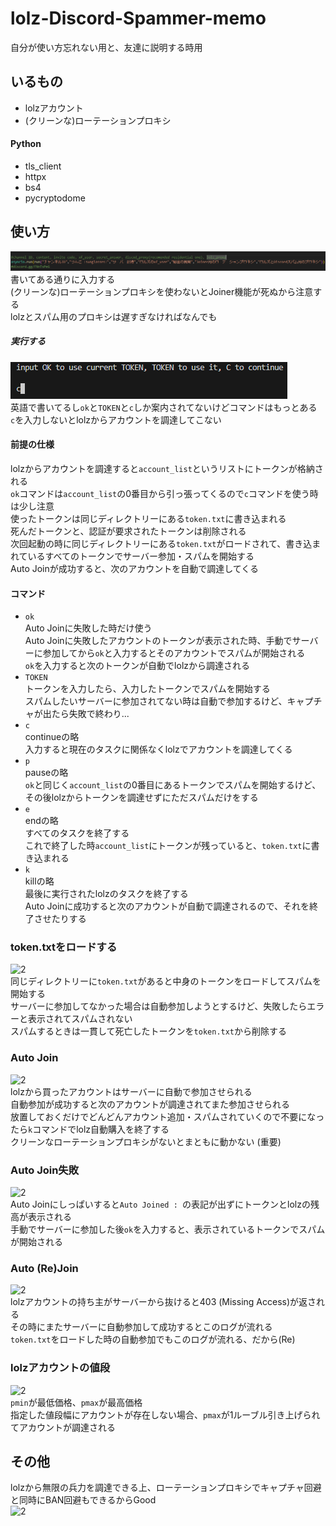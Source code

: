 # lolz-Discord-Spammer-memo
自分が使い方忘れない用と、友達に説明する時用
## いるもの
- lolzアカウント
- (クリーンな)ローテーションプロキシ
#### Python
- tls_client
- httpx
- bs4
- pycryptodome
## 使い方
![0](0.png)  
書いてある通りに入力する  
(クリーンな)ローテーションプロキシを使わないとJoiner機能が死ぬから注意する  
lolzとスパム用のプロキシは遅すぎなければなんでも  
##### 実行する  
![0](1.png)  
英語で書いてるし```ok```と```TOKEN```と```c```しか案内されてないけどコマンドはもっとある  
```c```を入力しないとlolzからアカウントを調達してこない
#### 前提の仕様
lolzからアカウントを調達すると```account_list```というリストにトークンが格納される  
```ok```コマンドは```account_list```の0番目から引っ張ってくるので```c```コマンドを使う時は少し注意  
使ったトークンは同じディレクトリーにある```token.txt```に書き込まれる  
死んだトークンと、認証が要求されたトークンは削除される  
次回起動の時に同じディレクトリーにある```token.txt```がロードされて、書き込まれているすべてのトークンでサーバー参加・スパムを開始する  
Auto Joinが成功すると、次のアカウントを自動で調達してくる
#### コマンド
- ```ok```  
  Auto Joinに失敗した時だけ使う  
  Auto Joinに失敗したアカウントのトークンが表示された時、手動でサーバーに参加してから```ok```と入力するとそのアカウントでスパムが開始される  
  ```ok```を入力すると次のトークンが自動でlolzから調達される  
- ```TOKEN```  
  トークンを入力したら、入力したトークンでスパムを開始する  
  スパムしたいサーバーに参加されてない時は自動で参加するけど、キャプチャが出たら失敗で終わり...  
- ```c```  
  continueの略  
  入力すると現在のタスクに関係なくlolzでアカウントを調達してくる  
- ```p```  
  pauseの略  
  ```ok```と同じく```account_list```の0番目にあるトークンでスパムを開始するけど、その後lolzからトークンを調達せずにただスパムだけをする  
- ```e```  
  endの略  
  すべてのタスクを終了する  
  これで終了した時```account_list```にトークンが残っていると、```token.txt```に書き込まれる
- ```k```  
  killの略  
  最後に実行されたlolzのタスクを終了する  
  Auto Joinに成功すると次のアカウントが自動で調達されるので、それを終了させたりする  
### token.txtをロードする
![2](2.png)  
同じディレクトリーに```token.txt```があると中身のトークンをロードしてスパムを開始する  
サーバーに参加してなかった場合は自動参加しようとするけど、失敗したらエラーと表示されてスパムされない  
スパムするときは一貫して死亡したトークンを```token.txt```から削除する  
### Auto Join
![2](3.png)  
lolzから買ったアカウントはサーバーに自動で参加させられる  
自動参加が成功すると次のアカウントが調達されてまた参加させられる  
放置しておくだけでどんどんアカウント追加・スパムされていくので不要になったら```k```コマンドでlolz自動購入を終了する  
クリーンなローテーションプロキシがないとまともに動かない (重要)  
### Auto Join失敗
![2](7.png)  
Auto Joinにしっぱいすると```Auto Joined : ```の表記が出ずにトークンとlolzの残高が表示される  
手動でサーバーに参加した後```ok```を入力すると、表示されているトークンでスパムが開始される
### Auto (Re)Join  
![2](4.png)  
lolzアカウントの持ち主がサーバーから抜けると403 (Missing Access)が返される  
その時にまたサーバーに自動参加して成功するとこのログが流れる  
```token.txt```をロードした時の自動参加でもこのログが流れる、だから(Re)  
### lolzアカウントの値段  
![2](5.png)  
```pmin```が最低価格、```pmax```が最高価格  
指定した値段幅にアカウントが存在しない場合、```pmax```が1ルーブル引き上げられてアカウントが調達される  
## その他
lolzから無限の兵力を調達できる上、ローテーションプロキシでキャプチャ回避と同時にBAN回避もできるからGood  
![2](6.png)  
